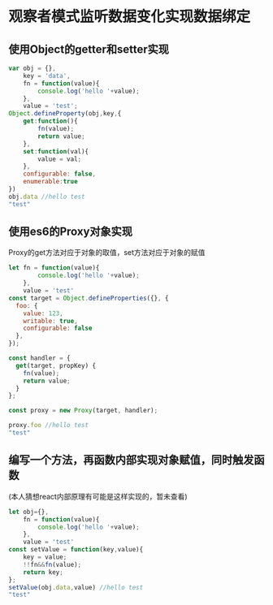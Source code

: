 # 观察者模式监听数据变化实现数据绑定

## 使用Object的getter和setter实现
```javascript
var obj = {},
	key = 'data',
	fn = function(value){
		console.log('hello '+value);
	},
	value = 'test';
Object.defineProperty(obj,key,{
	get:function(){
		fn(value);
		return value;
	},
	set:function(val){
		value = val;
	},
	configurable: false,
	enumerable:true
})
obj.data //hello test
"test"
```
## 使用es6的Proxy对象实现
Proxy的get方法对应于对象的取值，set方法对应于对象的赋值
```javascript
let fn = function(value){
		console.log('hello '+value);
	},
	value = 'test'
const target = Object.defineProperties({}, {
  foo: {
    value: 123,
    writable: true,
    configurable: false
  },
});

const handler = {
  get(target, propKey) {
  	fn(value);
    return value;
  }
};

const proxy = new Proxy(target, handler);

proxy.foo //hello test
"test"
```
## 编写一个方法，再函数内部实现对象赋值，同时触发函数
(本人猜想react内部原理有可能是这样实现的，暂未查看)
```javascript
let obj={},
	fn = function(value){
		console.log('hello '+value);
	},
	value = 'test'
const setValue = function(key,value){
	key = value;
	!!fn&&fn(value);
	return key;
};
setValue(obj.data,value) //hello test
"test"
```
